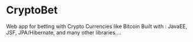 # CryptoBet
Web app for betting with Crypto Currencies like Bitcoin 
Built with :
JavaEE, JSF, JPA/Hibernate, and many other libraries....
